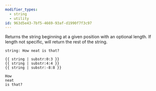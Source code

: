 ```yaml
---
modifier_types:
  - string
  - utility
id: 963d5e43-7bf5-4669-93af-d1990f7f3c97
---
```

Returns the string beginning at a given position with an optional length.
If length not specific, will return the rest of the string.

```.language-yaml
string: How neat is that?
```

```
{{ string | substr:0:3 }}
{{ string | substr:4:4 }}
{{ string | substr:-8:8 }}

```

```.language-output
How
neat
is that?
```
